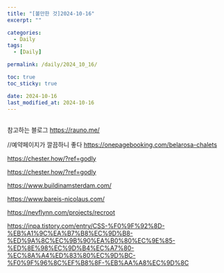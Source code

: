 ```yaml
---
title: "[볼만한 것]2024-10-16"
excerpt: ""

categories:
  - Daily
tags:
  - [Daily]

permalink: /daily/2024_10_16/

toc: true
toc_sticky: true

date: 2024-10-16
last_modified_at: 2024-10-16
---
```


## 
참고하는 블로그
https://rauno.me/

//예약페이지가 깔끔하니 좋다
https://onepagebooking.com/belarosa-chalets

https://chester.how/?ref=godly

https://chester.how/?ref=godly

https://www.buildinamsterdam.com/

https://www.bareis-nicolaus.com/

https://nevflynn.com/projects/recroot

https://inpa.tistory.com/entry/CSS-%F0%9F%92%8D-%EB%A1%9C%EA%B7%B8%EC%9D%B8-%ED%9A%8C%EC%9B%90%EA%B0%80%EC%9E%85-%ED%8E%98%EC%9D%B4%EC%A7%80-%EC%8A%A4%ED%83%80%EC%9D%BC-%F0%9F%96%8C%EF%B8%8F-%EB%AA%A8%EC%9D%8C